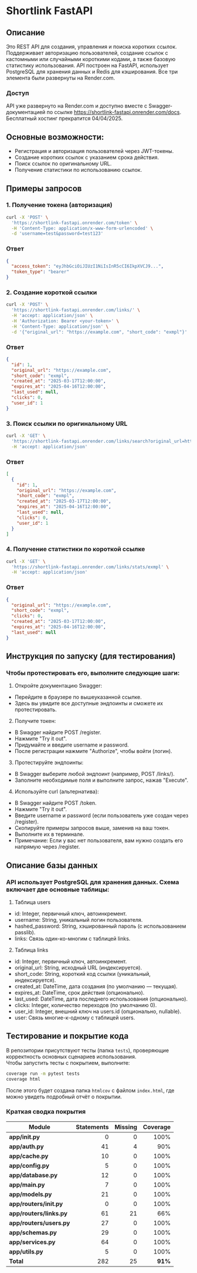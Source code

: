 # Shortlink FastAPI

## Описание

Это REST API для создания, управления и поиска коротких ссылок. Поддерживает авторизацию пользователей, создание ссылок с кастомными или случайными короткими кодами, а также базовую статистику использования. API построен на FastAPI, использует PostgreSQL для хранения данных и Redis для кэширования. Все три элемента были развернуты на Render.com.

### Доступ

API уже развернуто на Render.com и доступно вместе с Swagger-документацией по ссылке https://shortlink-fastapi.onrender.com/docs. Бесплатный хостинг прекратится 04/04/2025.

## Основные возможности:
- Регистрация и авторизация пользователей через JWT-токены.
- Создание коротких ссылок с указанием срока действия.
- Поиск ссылок по оригинальному URL.
- Получение статистики по использованию ссылок.

## Примеры запросов

### 1. Получение токена (авторизация)
```bash
curl -X 'POST' \
  'https://shortlink-fastapi.onrender.com/token' \
  -H 'Content-Type: application/x-www-form-urlencoded' \
  -d 'username=test&password=test123'
```
### Ответ
```json
{
  "access_token": "eyJhbGciOiJIUzI1NiIsInR5cCI6IkpXVCJ9...",
  "token_type": "bearer"
}
```
### 2. Создание короткой ссылки
```bash
curl -X 'POST' \
  'https://shortlink-fastapi.onrender.com/links/' \
  -H 'accept: application/json' \
  -H 'Authorization: Bearer <your-token>' \
  -H 'Content-Type: application/json' \
  -d '{"original_url": "https://example.com", "short_code": "exmpl"}'
```
### Ответ
```json
{
  "id": 1,
  "original_url": "https://example.com",
  "short_code": "exmpl",
  "created_at": "2025-03-17T12:00:00",
  "expires_at": "2025-04-16T12:00:00",
  "last_used": null,
  "clicks": 0,
  "user_id": 1
}
```
### 3. Поиск ссылки по оригинальному URL
```bash
curl -X 'GET' \
  'https://shortlink-fastapi.onrender.com/links/search?original_url=https%3A%2F%2Fexample.com' \
  -H 'accept: application/json'
```
### Ответ
```json
[
  {
    "id": 1,
    "original_url": "https://example.com",
    "short_code": "exmpl",
    "created_at": "2025-03-17T12:00:00",
    "expires_at": "2025-04-16T12:00:00",
    "last_used": null,
    "clicks": 0,
    "user_id": 1
  }
]
```
### 4. Получение статистики по короткой ссылке
```bash
curl -X 'GET' \
  'https://shortlink-fastapi.onrender.com/links/stats/exmpl' \
  -H 'accept: application/json'
```
### Ответ
```json
{
  "original_url": "https://example.com",
  "short_code": "exmpl",
  "clicks": 0,
  "created_at": "2025-03-17T12:00:00",
  "expires_at": "2025-04-16T12:00:00",
  "last_used": null
}
```
## Инструкция по запуску (для тестирования)

### Чтобы протестировать его, выполните следующие шаги:

1. Откройте документацию Swagger:
- Перейдите в браузере по вышеуказанной ссылке. 
- Здесь вы увидите все доступные эндпоинты и сможете их протестировать.
2. Получите токен:
- В Swagger найдите POST /register.
- Нажмите "Try it out".
- Придумайте и введите username и password.
- После регистрации нажмите "Authorize", чтобы войти (логин).
3. Протестируйте эндпоинты:
- В Swagger выберите любой эндпоинт (например, POST /links/).
- Заполните необходимые поля и выполните запрос, нажав "Execute".
4. Используйте curl (альтернатива):
- В Swagger найдите POST /token.
- Нажмите "Try it out".
- Введите username и password (если пользователь уже создан через /register).
- Скопируйте примеры запросов выше, заменив <your-token> на ваш токен.
- Выполните их в терминале.
- Примечание: Если у вас нет пользователя, вам нужно создать его напрямую через /register.

## Описание базы данных

### API использует PostgreSQL для хранения данных. Схема включает две основные таблицы:

1. Таблица users
- id: Integer, первичный ключ, автоинкремент.
- username: String, уникальный логин пользователя.
- hashed_password: String, хэшированный пароль (с использованием passlib).
- links: Связь один-ко-многим с таблицей links.
2. Таблица links
- id: Integer, первичный ключ, автоинкремент.
- original_url: String, исходный URL (индексируется).
- short_code: String, короткий код ссылки (уникальный, индексируется).
- created_at: DateTime, дата создания (по умолчанию — текущая).
- expires_at: DateTime, срок действия (опционально).
- last_used: DateTime, дата последнего использования (опционально).
- clicks: Integer, количество переходов (по умолчанию 0).
- user_id: Integer, внешний ключ на users.id (опционально, nullable).
- user: Связь многие-к-одному с таблицей users.

## Тестирование и покрытие кода

В репозитории присутствуют тесты (папка `tests`), проверяющие корректность основных сценариев использования.  
Чтобы запустить тесты с покрытием, выполните:

```bash
coverage run -m pytest tests
coverage html
```

После этого будет создана папка `htmlcov` с файлом `index.html`, где можно увидеть подробный отчёт о покрытии.

### Краткая сводка покрытия

| Module                   | Statements | Missing | Coverage |
|--------------------------|-----------:|--------:|---------:|
| **app/__init__.py**      | 0         | 0       | 100%     |
| **app/auth.py**          | 41        | 4       | 90%      |
| **app/cache.py**         | 10        | 0       | 100%     |
| **app/config.py**        | 5         | 0       | 100%     |
| **app/database.py**      | 12        | 0       | 100%     |
| **app/main.py**          | 7         | 0       | 100%     |
| **app/models.py**        | 21        | 0       | 100%     |
| **app/routers/__init__.py** | 0      | 0       | 100%     |
| **app/routers/links.py** | 61        | 21      | 66%      |
| **app/routers/users.py** | 27        | 0       | 100%     |
| **app/schemas.py**       | 29        | 0       | 100%     |
| **app/services.py**      | 64        | 0       | 100%     |
| **app/utils.py**         | 5         | 0       | 100%     |
| **Total**                | 282       | 25      | **91%**  |
